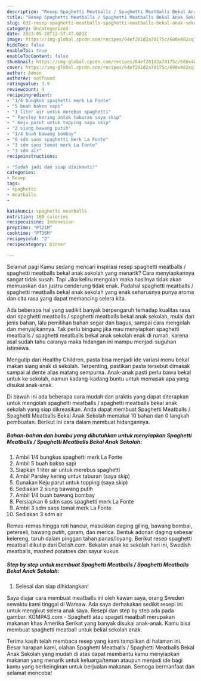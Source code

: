 ```yaml
---
description: "Resep Spaghetti Meatballs / Spaghetti Meatballs Bekal Anak Sekolah yang Lezat"
title: "Resep Spaghetti Meatballs / Spaghetti Meatballs Bekal Anak Sekolah yang Lezat"
slug: 632-resep-spaghetti-meatballs-spaghetti-meatballs-bekal-anak-sekolah-yang-lezat
category: Uncategorized
date: 2023-05-28T12:57:47.603Z
image: https://img-global.cpcdn.com/recipes/64ef281d2a70175c/680x482cq70/spaghetti-meatballs-spaghetti-meatballs-bekal-anak-sekolah-foto-resep-utama.jpg
hideToc: false
enableToc: true
enableTocContent: false
thumbnail: https://img-global.cpcdn.com/recipes/64ef281d2a70175c/680x482cq70/spaghetti-meatballs-spaghetti-meatballs-bekal-anak-sekolah-foto-resep-utama.jpg
cover: https://img-global.cpcdn.com/recipes/64ef281d2a70175c/680x482cq70/spaghetti-meatballs-spaghetti-meatballs-bekal-anak-sekolah-foto-resep-utama.jpg
author: Admin
authorAv: notfound
ratingvalue: 3.9
reviewcount: 4
recipeingredient:
- "1/4 bungkus spaghetti merk La Fonte"
- "5 buah bakso sapi"
- "1 liter air untuk merebus spaghetti"
- " Parsley kering untuk taburan saya skip"
- " Keju parut untuk topping saya skip"
- "2 siung bawang putih"
- "1/4 buah bawang bombay"
- "6 sdm saos spaghetti merk La Fonte"
- "3 sdm saos tomat merk La Fonte"
- "3 sdm air"
recipeinstructions:

- "Sudah jadi dan siap dinikmati!"
categories:
- Resep
tags:
- spaghetti
- meatballs
- 

katakunci: spaghetti meatballs  
nutrition: 160 calories
recipecuisine: Indonesian
preptime: "PT21M"
cooktime: "PT36M"
recipeyield: "2"
recipecategory: Dinner

---
```



Selamat pagi Kamu sedang mencari inspirasi resep spaghetti meatballs / spaghetti meatballs bekal anak sekolah yang menarik? Cara menyiapkannya sangat tidak susah. Tapi Jika keliru mengolah maka hasilnya tidak akan memuaskan dan justru cenderung tidak enak. Padahal spaghetti meatballs / spaghetti meatballs bekal anak sekolah yang enak seharusnya punya aroma dan cita rasa yang dapat memancing selera kita.


Ada beberapa hal yang sedikit banyak berpengaruh terhadap kualitas rasa dari spaghetti meatballs / spaghetti meatballs bekal anak sekolah, mulai dari jenis bahan, lalu pemilihan bahan segar dan bagus, sampai cara mengolah dan menyajikannya. Tak perlu bingung jika mau menyiapkan spaghetti meatballs / spaghetti meatballs bekal anak sekolah enak di rumah, karena asal sudah tahu caranya maka hidangan ini mampu menjadi suguhan istimewa.

Mengutip dari Healthy Children, pasta bisa menjadi ide variasi menu bekal makan siang anak di sekolah. Terpenting, pastikan pasta tersebut dimasak sampai al dente alias matang sempurna. Anak-anak pasti perlu bawa bekal untuk ke sekolah, namun kadang-kadang buntu untuk memasak apa yang disukai anak-anak.


Di bawah ini ada beberapa cara mudah dan praktis yang dapat diterapkan untuk mengolah spaghetti meatballs / spaghetti meatballs bekal anak sekolah yang siap dikreasikan. Anda dapat membuat Spaghetti Meatballs / Spaghetti Meatballs Bekal Anak Sekolah memakai 10 bahan dan 0 langkah pembuatan. Berikut ini cara dalam membuat hidangannya.

<!--inarticleads1-->

##### Bahan-bahan dan bumbu yang dibutuhkan untuk menyiapkan Spaghetti Meatballs / Spaghetti Meatballs Bekal Anak Sekolah:

1. Ambil 1/4 bungkus spaghetti merk La Fonte
1. Ambil 5 buah bakso sapi
1. Siapkan 1 liter air untuk merebus spaghetti
1. Ambil  Parsley kering untuk taburan (saya skip)
1. Gunakan  Keju parut untuk topping (saya skip)
1. Sediakan 2 siung bawang putih
1. Ambil 1/4 buah bawang bombay
1. Persiapkan 6 sdm saos spaghetti merk La Fonte
1. Ambil 3 sdm saos tomat merk La Fonte
1. Sediakan 3 sdm air


Remas-remas hingga roti hancur, masukkan daging giling, bawang bombai, peterseli, bawang putih, garam, dan merica. Bentuk adonan daging sebesar kelereng, taruh dalam pinggan tahan panas/loyang. Berikut resep spaghetti meatball dikutip dari Delish.com. Bekalan anak ke sekolah hari ini, Swedish meatballs, mashed potatoes dan sayur kukus. 

<!--inarticleads2-->

##### Step by step untuk membuat Spaghetti Meatballs / Spaghetti Meatballs Bekal Anak Sekolah:


1. Selesai dan siap dihidangkan!

Saya diajar cara membuat meatballs ini oleh kawan saya, orang Sweden sewaktu kami tinggal di Warsaw. Ada saya derhakakan sedikit resepi ini untuk mengikut selera anak saya. Resepi dan step by step ada pada gambar. KOMPAS.com - Spaghetti atau spageti meatball merupakan makanan khas Amerika Serikat yang banyak disukai anak-anak. Kamu bisa membuat spaghetti meatball untuk bekal sekolah anak. 

Terima kasih telah membaca resep yang kami tampilkan di halaman ini. Besar harapan kami, olahan Spaghetti Meatballs / Spaghetti Meatballs Bekal Anak Sekolah yang mudah di atas dapat membantu kamu menyiapkan makanan yang menarik untuk keluarga/teman ataupun menjadi ide bagi kamu yang berkeinginan untuk berjualan makanan. Semoga bermanfaat dan selamat mencoba!
